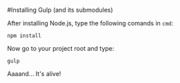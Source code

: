 #Installing Gulp (and its submodules)

After installing Node.js, type the following comands in `cmd`: 

`npm install`

Now go to your project root and type:

`gulp`

Aaaand... It's alive!